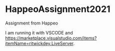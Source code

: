 # HappeoAssignment2021
Assignment from Happeo

I am running it with VSCODE and https://marketplace.visualstudio.com/items?itemName=ritwickdey.LiveServer.
